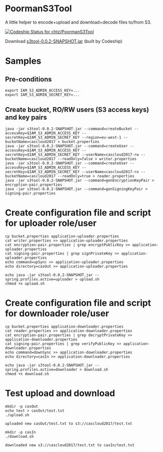 # PoormanS3Tool

A little helper to encode+upload and download+decode files to/from S3.

[ ![Codeship Status for chtz/PoormanS3Tool](https://codeship.com/projects/99154270-b4b1-0133-4775-3e023a4cadff/status?branch=master)](https://codeship.com/projects/133982)

Download [s3tool-0.0.2-SNAPSHOT.jar](https://s3-eu-west-1.amazonaws.com/www.opensource.p.iraten.ch/s3tool-0.0.2-SNAPSHOT.jar) (built by Codeship)

# Samples

## Pre-conditions

```
export IAM_S3_ADMIN_ACCESS_KEY=...
export IAM_S3_ADMIN_SECRET_KEY=... 
```

## Create bucket, RO/RW users (S3 access keys) and key pairs

```
java -jar s3tool-0.0.2-SNAPSHOT.jar --command=createBucket --accessKey=$IAM_S3_ADMIN_ACCESS_KEY --secretKey=$IAM_S3_ADMIN_SECRET_KEY --region=eu-west-1 --bucketName=cascloud2017 > bucket.properties
java -jar s3tool-0.0.2-SNAPSHOT.jar --command=createUser --accessKey=$IAM_S3_ADMIN_ACCESS_KEY --secretKey=$IAM_S3_ADMIN_SECRET_KEY --userName=cascloud2017-rw --bucketName=cascloud2017 --readOnly=false > writer.properties
java -jar s3tool-0.0.2-SNAPSHOT.jar --command=createUser --accessKey=$IAM_S3_ADMIN_ACCESS_KEY --secretKey=$IAM_S3_ADMIN_SECRET_KEY --userName=cascloud2017-ro --bucketName=cascloud2017 --readOnly=true > reader.properties
java -jar s3tool-0.0.2-SNAPSHOT.jar --command=genEncryptionKeyPair > encryption-pair.properties
java -jar s3tool-0.0.2-SNAPSHOT.jar --command=genSigningKeyPair > signing-pair.properties
```

# Create configuration file and script for uploader role/user 

```
cp bucket.properties application-uploader.properties
cat writer.properties >> application-uploader.properties
cat encryption-pair.properties | grep encryptPublicKey >> application-uploader.properties
cat signing-pair.properties | grep signPrivateKey >> application-uploader.properties
echo command=upSync >> application-uploader.properties
echo directory=casOut >> application-uploader.properties

echo java -jar s3tool-0.0.2-SNAPSHOT.jar --spring.profiles.active=uploader > upload.sh
chmod +x upload.sh
```

# Create configuration file and script for downloader role/user

```
cp bucket.properties application-downloader.properties
cat reader.properties >> application-downloader.properties
cat encryption-pair.properties | grep decryptPrivateKey >> application-downloader.properties
cat signing-pair.properties | grep verifyPublicKey >> application-downloader.properties
echo command=downSync >> application-downloader.properties
echo directory=casIn >> application-downloader.properties

echo java -jar s3tool-0.0.2-SNAPSHOT.jar --spring.profiles.active=downloader > download.sh
chmod +x download.sh
```

# Test upload and download

```
mkdir -p casOut
echo test > casOut/test.txt
./upload.sh 
```

```
uploaded new casOut/test.txt to s3://cascloud2017/test.txt
```

```
mkdir -p casIn
./download.sh
```

```
downloaded new s3://cascloud2017/test.txt to casIn/test.txt
```
